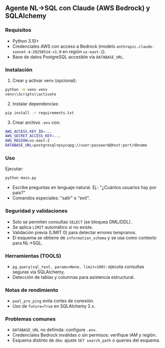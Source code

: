 ## Agente NL→SQL con Claude (AWS Bedrock) y SQLAlchemy

### Requisitos
- Python 3.10+
- Credenciales AWS con acceso a Bedrock (modelo `anthropic.claude-sonnet-4-20250514-v1:0` en región `us-east-2`).
- Base de datos PostgreSQL accesible vía `DATABASE_URL`.

### Instalación
1. Crear y activar venv (opcional):
```bash
python -m venv venv
venv\\Scripts\\activate
```
2. Instalar dependencias:
```bash
pip install -r requirements.txt
```
3. Crear archivo `.env` con:
```bash
AWS_ACCESS_KEY_ID=...
AWS_SECRET_ACCESS_KEY=...
AWS_REGION=us-east-2
DATABASE_URL=postgresql+psycopg://user:password@host:port/dbname
```

### Uso
Ejecutar:
```bash
python main.py
```
- Escribe preguntas en lenguaje natural. Ej.: "¿Cuántos usuarios hay por país?"
- Comandos especiales: "salir" o "exit".

### Seguridad y validaciones
- Solo se permiten consultas `SELECT` (se bloquea DML/DDL).
- Se aplica `LIMIT` automático si no existe.
- Validación previa (LIMIT 0) para detectar errores tempranos.
- El esquema se obtiene de `information_schema` y se usa como contexto para NL→SQL.

### Herramientas (TOOLS)
- `pg_query(sql_text, params=None, limit=100)`: ejecuta consultas seguras vía SQLAlchemy.
- Detección de tablas y columnas para asistencia estructural.

### Notas de rendimiento
- `pool_pre_ping` evita cortes de conexión.
- Uso de `future=True` en SQLAlchemy 2.x.

### Problemas comunes
- `DATABASE_URL` no definida: configure `.env`.
- Credenciales Bedrock inválidas o sin permisos: verifique IAM y región.
- Esquema distinto de `dbo`: ajuste `SET search_path` o queries del esquema.

